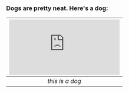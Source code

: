 ### Dogs are pretty neat. Here's a dog:
| ![doggo](https://www.loganijk.org/dog.php) |
| :--: |
| *this is a dog* |

